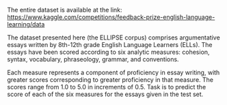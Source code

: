 The entire dataset is available at the link: 
https://www.kaggle.com/competitions/feedback-prize-english-language-learning/data


The dataset presented here (the ELLIPSE corpus) comprises argumentative essays written by 8th-12th grade English Language Learners (ELLs). The essays have been scored according to six analytic measures: cohesion, syntax, vocabulary, phraseology, grammar, and conventions.

Each measure represents a component of proficiency in essay writing, with greater scores corresponding to greater proficiency in that measure. The scores range from 1.0 to 5.0 in increments of 0.5. Task is to predict the score of each of the six measures for the essays given in the test set.

